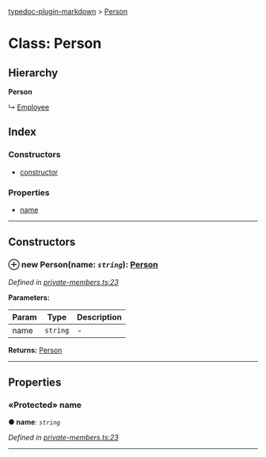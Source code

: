 [typedoc-plugin-markdown](../README.md) > [Person](../classes/person.md)



# Class: Person

## Hierarchy

**Person**

↳  [Employee](employee.md)








## Index

### Constructors

* [constructor](person.md#markdown-header-constructor)


### Properties

* [name](person.md#markdown-header-protected-name)



---
## Constructors



### ⊕ **new Person**(name: *`string`*): [Person](person.md)



*Defined in [private-members.ts:23](https://bitbucket.org/owner/repository_name/src/master/src/private-members.ts?fileviewer&amp;#x3D;file-view-default#private-members.ts-23)*



**Parameters:**

| Param | Type | Description |
| ------ | ------ | ------ |
| name | `string`   |  - |





**Returns:** [Person](person.md)

---


## Properties


### «Protected» name

**●  name**:  *`string`* 

*Defined in [private-members.ts:23](https://bitbucket.org/owner/repository_name/src/master/src/private-members.ts?fileviewer&amp;#x3D;file-view-default#private-members.ts-23)*





___


